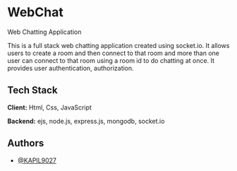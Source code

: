 
# WebChat
Web Chatting Application

This is a full stack web chatting application created using socket.io. It allows users to create a room and then connect to that room and  more than one user can connect to that room using a room id to do chatting at once. It provides user authentication, authorization.


## Tech Stack

**Client:** Html, Css, JavaScript

**Backend:** ejs, node.js, express.js, mongodb, socket.io



## Authors

- [@KAPIL9027](https://www.github.com/KAPIL9027)


